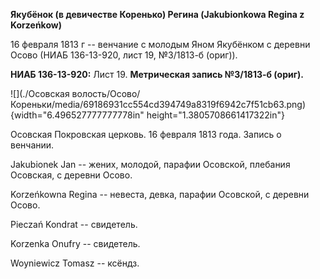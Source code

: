 **Якубёнок (в девичестве Коренько) Регина (Jakubionkowa Regina z
Korzeńkow)**

16 февраля 1813 г -- венчание с молодым Яном Якубёнком с деревни Осово
(НИАБ 136-13-920, лист 19, №3/1813-б (ориг)).

**НИАБ 136-13-920:** Лист 19. **Метрическая запись №3/1813-б (ориг).**

![](./Осовская волость/Осово/Кореньки/media/69186931cc554cd394749a8319f6942c7f51cb63.png){width="6.496527777777778in"
height="1.3805708661417322in"}

Осовская Покровская церковь. 16 февраля 1813 года. Запись о венчании.

Jakubionek Jan -- жених, молодой, парафии Осовской, плебания Осовская, с
деревни Осово.

Korzeńkowna Regina -- невеста, девка, парафии Осовской, с деревни Осово.

Pieczań Kondrat -- свидетель.

Korzenka Onufry -- свидетель.

Woyniewicz Tomasz -- ксёндз.
